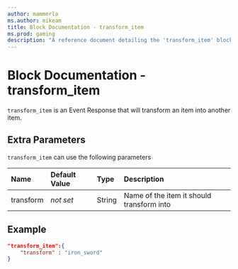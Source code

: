```yaml
---
author: mammerla
ms.author: mikeam
title: Block Documentation - transform_item
ms.prod: gaming
description: "A reference document detailing the 'transform_item' block event response"
---
```


# Block Documentation - transform_item

`transform_item` is an Event Response that will transform an item into another item.

## Extra Parameters

`transform_item` can use the following parameters

|Name |Default Value  |Type  |Description  |
|:----------|:----------|:----------|:----------|
|transform|*not set* | String|  Name of the item it should transform into |

## Example

```json
"transform_item":{
    "transform" : "iron_sword"
}
```
